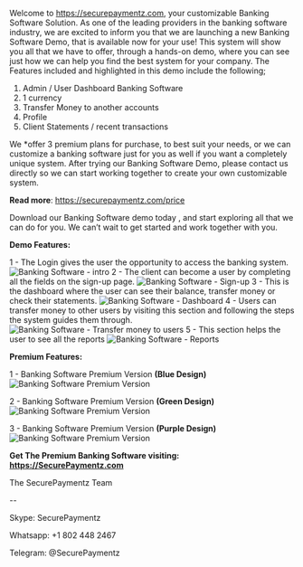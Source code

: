 Welcome to https://securepaymentz.com, your customizable Banking Software Solution. As one of the leading providers in the banking software industry, we are excited to inform you that we are launching a new Banking Software Demo, that is available now for your use! This system will show you all that we have to offer, through a hands-on demo, where you can see just how we can help you find the best system for your company.
The Features included and highlighted in this demo include the following;

1. Admin / User Dashboard Banking Software
2. 1 currency
3. Transfer Money to another accounts
4. Profile
5. Client Statements / recent transactions

We *offer 3 premium plans for purchase, to best suit your needs, or we can customize a banking software just for you as well if you want a completely unique system. After trying our Banking Software Demo, please contact us directly so we can start working together to create your own customizable system. 

**Read more**: https://securepaymentz.com/price

Download our Banking Software demo today , and start exploring all that we can do for you. We can’t wait to get started and work together with you.

**Demo Features:**

1 - The Login gives the user the opportunity to access  the banking system.
![Banking Software - intro ](https://securepaymentz.com/image-1.png)
2 - The client can become a user by completing all the fields on the sign-up page.
![Banking Software - Sign-up](https://securepaymentz.com/image-2.png)
3 - This is the dashboard where the user can see their balance, transfer money or check their statements.
![Banking Software - Dashboard ](https://securepaymentz.com/image-3.png)
4 - Users can transfer money to other users by visiting this section and following the steps the system guides them through.
![Banking Software - Transfer money to users ](https://securepaymentz.com/image-4.png)
5 - This section helps the user to see all the reports
![Banking Software - Reports ](https://securepaymentz.com/image-5.png)



**Premium Features:**

1 - Banking Software Premium Version **(Blue Design)**
![Banking Software Premium Version](https://securepaymentz.com/image-6.png)

2 - Banking Software Premium Version **(Green Design)**
![Banking Software Premium Version](https://securepaymentz.com/image-7.png)

3 - Banking Software Premium Version **(Purple Design)**
![Banking Software Premium Version](https://securepaymentz.com/image-8.png)

**Get The Premium Banking Software visiting: https://SecurePaymentz.com**



The SecurePaymentz Team

--


Skype: SecurePaymentz

Whatsapp: +1 802 448 2467

Telegram: @SecurePaymentz
